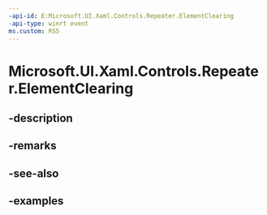 ```yaml
---
-api-id: E:Microsoft.UI.Xaml.Controls.Repeater.ElementClearing
-api-type: winrt event
ms.custom: RS5
---
```


<!-- Event syntax.
public event TypedEventHandler ElementClearing<Repeater, ElementClearingEventArgs>
-->

# Microsoft.UI.Xaml.Controls.Repeater.ElementClearing

## -description

## -remarks

## -see-also

## -examples

